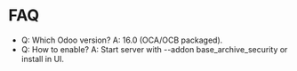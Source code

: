 # FAQ

- Q: Which Odoo version? A: 16.0 (OCA/OCB packaged).
- Q: How to enable? A: Start server with --addon base_archive_security or install in UI.

